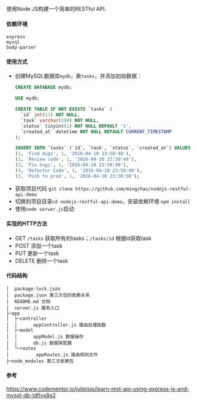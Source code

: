 使用Node JS构建一个简单的RESTful API.

#### 依赖环境
```
express
mysql
body-parser
```

#### 使用方式
- 创建MySQL数据库`mydb`，表`tasks`，并添加初始数据：
    ```sql
    CREATE DATABASE mydb;
    
    USE mydb;
    
    CREATE TABLE IF NOT EXISTS `tasks` (
      `id` int(11) NOT NULL,
      `task` varchar(200) NOT NULL,
      `status` tinyint(1) NOT NULL DEFAULT '1',
      `created_at` datetime NOT NULL DEFAULT CURRENT_TIMESTAMP
    );
    
    INSERT INTO `tasks` (`id`, `task`, `status`, `created_at`) VALUES
    (1, 'Find bugs', 1, '2016-04-10 23:50:40'),
    (2, 'Review code', 1, '2016-04-10 23:50:40'),
    (3, 'Fix bugs', 1, '2016-04-10 23:50:40'),
    (4, 'Refactor Code', 1, '2016-04-10 23:50:40'),
    (5, 'Push to prod', 1, '2016-04-10 23:50:50');
    ```
- 获取项目代码 `git clone https://github.com/mingchau/nodejs-restful-api-demo`
- 切换到项目目录`cd nodejs-restful-api-demo`，安装依赖环境 `npm install`
- 使用`node server.js`启动

#### 实现的HTTP方法
- GET `/tasks` 获取所有的tasks；`/tasks/id` 根据id获取task
- POST 添加一个task
- PUT  更新一个task
- DELETE 删除一个task


#### 代码结构

```
│  package-lock.json 
│  package.json 第三方包的依赖关系
│  README.md 文档
│  server.js 服务入口
├─app
│  ├─controller
│  │      appController.js 路由处理函数
│  ├─model
│  │      appModel.js 数据操作
│  │      db.js 数据库配置
│  └─routes
│          appRoutes.js 路由规则文件
├─node_modules 第三方依赖包
```


#### 参考
https://www.codementor.io/julieisip/learn-rest-api-using-express-js-and-mysql-db-ldflyx8g2
